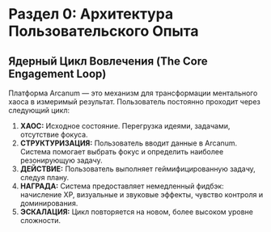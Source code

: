 # Раздел 0: Архитектура Пользовательского Опыта
## Ядерный Цикл Вовлечения (The Core Engagement Loop)

Платформа Arcanum — это механизм для трансформации ментального хаоса в измеримый результат. Пользователь постоянно проходит через следующий цикл:

1.  **ХАОС:** Исходное состояние. Перегрузка идеями, задачами, отсутствие фокуса.
2.  **СТРУКТУРИЗАЦИЯ:** Пользователь вводит данные в Arcanum. Система помогает выбрать фокус и определить наиболее резонирующую задачу.
3.  **ДЕЙСТВИЕ:** Пользователь выполняет геймифицированную задачу, следуя плану.
4.  **НАГРАДА:** Система предоставляет немедленный фидбэк: начисление XP, визуальные и звуковые эффекты, чувство контроля и доминирования.
5.  **ЭСКАЛАЦИЯ:** Цикл повторяется на новом, более высоком уровне сложности. 